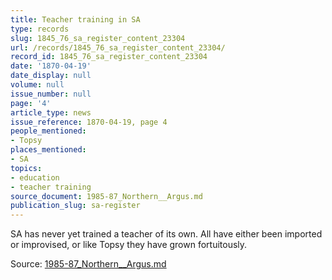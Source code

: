```yaml
---
title: Teacher training in SA
type: records
slug: 1845_76_sa_register_content_23304
url: /records/1845_76_sa_register_content_23304/
record_id: 1845_76_sa_register_content_23304
date: '1870-04-19'
date_display: null
volume: null
issue_number: null
page: '4'
article_type: news
issue_reference: 1870-04-19, page 4
people_mentioned:
- Topsy
places_mentioned:
- SA
topics:
- education
- teacher training
source_document: 1985-87_Northern__Argus.md
publication_slug: sa-register
---
```


SA has never yet trained a teacher of its own.  All have either been imported or improvised, or like Topsy they have grown fortuitously.

Source: [1985-87_Northern__Argus.md](/downloads/markdown/1985-87_Northern__Argus.md)

